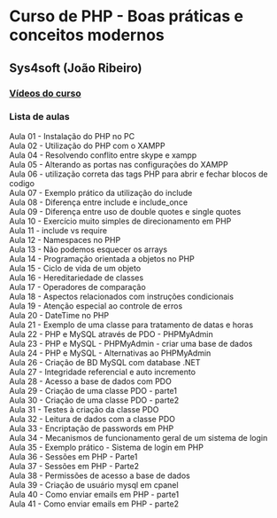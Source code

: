 # Curso de PHP - Boas práticas e conceitos modernos
## Sys4soft (João Ribeiro)

### [Vídeos do curso](https://www.youtube.com/watch?v=krQj4stNu5U&list=PLXik_5Br-zO_5EGPG6_u-u0hVI_f_ThO_)

### Lista de aulas

Aula 01 - Instalação do PHP no PC  
Aula 02 - Utilização do PHP com o XAMPP  
Aula 04 - Resolvendo conflito entre skype e xampp  
Aula 05 - Alterando as portas nas configurações do XAMPP  
Aula 06 - utilização correta das tags PHP para abrir e fechar blocos de codigo  
Aula 07 - Exemplo prático da utilização do include  
Aula 08 - Diferença entre include e include_once  
Aula 09 - Diferença entre uso de double quotes e single quotes  
Aula 10 - Exercício muito simples de direcionamento em PHP  
Aula 11 - include vs require  
Aula 12 - Namespaces no PHP  
Aula 13 - Não podemos esquecer os arrays  
Aula 14 - Programação orientada a objetos no PHP  
Aula 15 - Ciclo de vida de um objeto  
Aula 16 - Hereditariedade de classes  
Aula 17 - Operadores de comparação  
Aula 18 - Aspectos relacionados com instruções condicionais  
Aula 19 - Atenção especial ao controle de erros  
Aula 20 - DateTime no PHP  
Aula 21 - Exemplo de uma classe para tratamento de datas e horas  
Aula 22 - PHP e MySQL através de PDO - PHPMyAdmin  
Aula 23 - PHP e MySQL - PHPMyAdmin - criar uma base de dados  
Aula 24 - PHP e MySQL - Alternativas ao PHPMyAdmin  
Aula 26 - Criação de BD MySQL com database .NET  
Aula 27 - Integridade referencial e auto incremento  
Aula 28 - Acesso a base de dados com PDO  
Aula 29 - Criação de uma classe PDO - parte1  
Aula 30 - Criação de uma classe PDO - parte2  
Aula 31 - Testes à criação da classe PDO  
Aula 32 - Leitura de dados com a classe PDO  
Aula 33 - Encriptação de passwords em PHP  
Aula 34 - Mecanismos de funcionamento geral de um sistema de login  
Aula 35 - Exemplo prático - Sistema de login em PHP  
Aula 36 - Sessões em PHP - Parte1  
Aula 37 - Sessões em PHP - Parte2  
Aula 38 - Permissões de acesso a base de dados  
Aula 39 - Criação de usuário mysql em cpanel  
Aula 40 - Como enviar emails em PHP - parte1  
Aula 41 - Como enviar emails em PHP - parte2  
